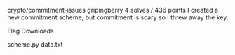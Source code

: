 crypto/commitment-issues
gripingberry
4 solves / 436 points
I created a new commitment scheme, but commitment is scary so I threw away the key.

Flag
Downloads

scheme.py
data.txt
